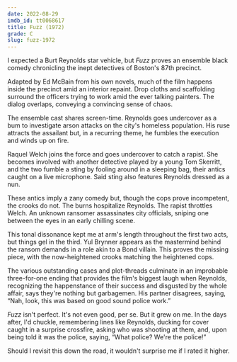 ```yaml
---
date: 2022-08-29
imdb_id: tt0068617
title: Fuzz (1972)
grade: C
slug: fuzz-1972
---
```


I expected a Burt Reynolds star vehicle, but _Fuzz_ proves an ensemble black comedy chronicling the inept detectives of Boston's 87th precinct.

<!-- end -->

Adapted by Ed McBain from his own novels, much of the film happens inside the precinct amid an interior repaint. Drop cloths and scaffolding surround the officers trying to work amid the ever talking painters. The dialog overlaps, conveying a convincing sense of chaos.

The ensemble cast shares screen-time. Reynolds goes undercover as a bum to investigate arson attacks on the city's homeless population. His ruse attracts the assailant but, in a recurring theme, he fumbles the execution and winds up on fire.

Raquel Welch joins the force and goes undercover to catch a rapist. She becomes involved with another detective played by a young Tom Skerritt, and the two fumble a sting by fooling around in a sleeping bag, their antics caught on a live microphone. Said sting also features Reynolds dressed as a nun.

These antics imply a zany comedy but, though the cops prove incompetent, the crooks do not. The burns hospitalize Reynolds. The rapist throttles Welch. An unknown ransomer assassinates city officials, sniping one between the eyes in an early chilling scene.

This tonal dissonance kept me at arm's length throughout the first two acts, but things gel in the third. Yul Brynner appears as the mastermind behind the ransom demands in a role akin to a Bond villain. This proves the missing piece, with the now-heightened crooks matching the heightened cops.

The various outstanding cases and plot-threads culminate in an improbable three-for-one ending that provides the film's biggest laugh when Reynolds, recognizing the happenstance of their success and disgusted by the whole affair, says they're nothing but garbagemen. His partner disagrees, saying, “Nah, look, this was based on good sound police work.”

_Fuzz_ isn't perfect. It's not even good, per se. But it grew on me. In the days after, I'd chuckle, remembering lines like Reynolds, ducking for cover caught in a surprise crossfire, asking who was shooting at them, and, upon being told it was the police, saying, “What police? We're the police!”

Should I revisit this down the road, it wouldn't surprise me if I rated it higher.